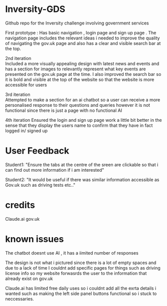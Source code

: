 # Inversity-GDS
Github repo for the Inversity challenge involving government services

First prototype :
Has basic navigation , login page and sign up page . The navigation page includes the relevant ideas i needed to improve the quality of navigating the gov.uk page and also has a clear and visible search bar at the top. 

 2nd iteration  
Included a more visually appealing design with latest news and events and has a section for images to relevantly represent what key events are presented on the gov.uk page at the time. I also improved the search bar so it is bold and visible at the top of the website so that the website is more accessible for users 

3rd iteration  
Attempted to make a section for an ai chatbot so a user can receive a more personalised response to their questions and queries however it is not functional since there is just a page with no functional AI 

4th iteration 
Ensured the login and sign up page work a little bit better in the sense that they display the users name to confirm that they have in fact logged in/ signed up  

# User Feedback
Student1: "Ensure the tabs at the centre of the sreen are clickable so that i can find out more information if i am interested"

Student2: "It would be useful if there was similar information accessible as Gov.uk such as driving tests etc.."


# credits
Claude.ai
gov.uk

# known issues
The chatbot doesnt use AI , it has a iimited number of responses 

The design is not what i pictured since there is a lot of empty spaces and due to a lack of time I couldnt add specific pages for things such as driving license info so my website forwasrds the user to the information that already exist on gov.uk

Claude.ai has limited free daily uses so i couldnt add all the exrta details i wanted such as making the left side panel buttons functional so i stuck to neccessaries.
